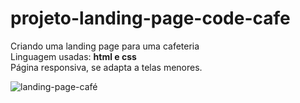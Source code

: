 # projeto-landing-page-code-cafe
Criando uma landing page para uma cafeteria <br>
Linguagem usadas: **html e css** <br>
Página responsiva, se adapta a telas menores.

![landing-page-café](https://user-images.githubusercontent.com/85305859/173264987-cc6e76f8-1efc-49ac-a6ba-66d4daf2b7ee.gif)
